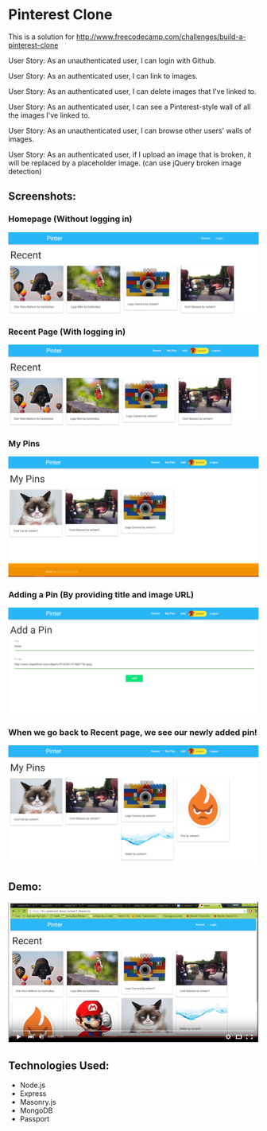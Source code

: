 # Pinterest Clone

This is a solution for http://www.freecodecamp.com/challenges/build-a-pinterest-clone

User Story: As an unauthenticated user, I can login with Github.

User Story: As an authenticated user, I can link to images.

User Story: As an authenticated user, I can delete images that I've linked to.

User Story: As an authenticated user, I can see a Pinterest-style wall of all the images I've linked to.

User Story: As an unauthenticated user, I can browse other users' walls of images.

User Story: As an authenticated user, if I upload an image that is broken, it will be replaced by a placeholder image. (can use jQuery broken image detection)

## Screenshots:

### Homepage (Without logging in)
<img src="images/Clone1.PNG">

### Recent Page (With logging in)
<img src="images/Clone2.PNG">

### My Pins
<img src="images/Clone3.PNG">

### Adding a Pin (By providing title and image URL)
<img src="images/Clone4.PNG">

### When we go back to Recent page, we see our newly added pin!
<img src="images/Clone5.PNG">

## Demo:

[![ScreenShot](images/VideoPicture.PNG)](https://youtu.be/a8ge6w4KSj0)

## Technologies Used:
- Node.js
- Express
- Masonry.js
- MongoDB
- Passport
